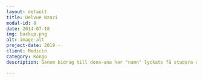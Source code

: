 ```yaml
---
layout: default
title: Delvue Nzazi
modal-id: 8
date: 2014-07-18
img: backup.png
alt: image-alt
project-date: 2019 -
client: Medicin
category: Kongo
description: Genom bidrag till dona-ana har "namn" lyckats få studera och på så sätt gynna samhället på lång sikt. Vi behöver mer av detta för att bidra till en stabilera region.

---
```

